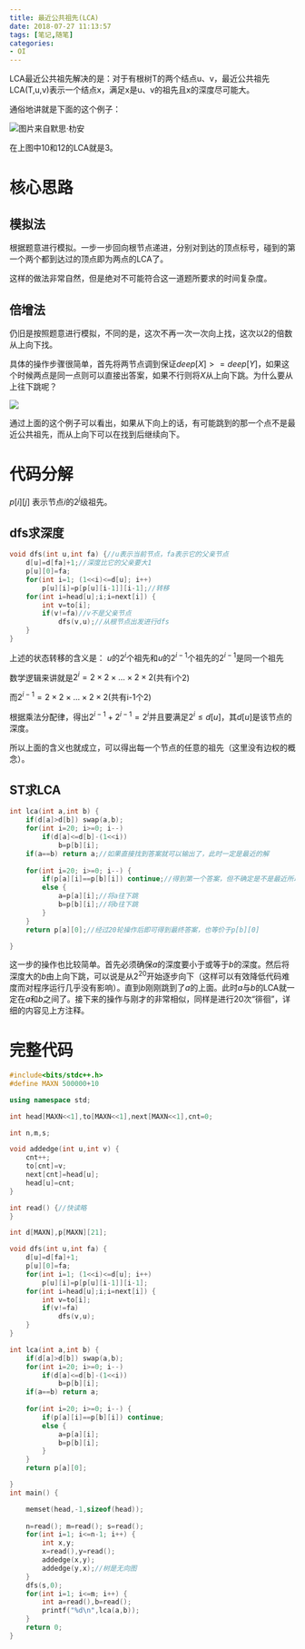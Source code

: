 ```yaml
---
title: 最近公共祖先(LCA)
date: 2018-07-27 11:13:57
tags: [笔记,随笔]
categories:
- OI   
---
```




LCA最近公共祖先解决的是：对于有根树T的两个结点u、v，最近公共祖先LCA(T,u,v)表示一个结点x，满足x是u、v的祖先且x的深度尽可能大。

<!--more-->

通俗地讲就是下面的这个例子：

![图片来自默思·朸安](https://www.micdz.cn/img/2018-7-27-2.png)

在上图中10和12的LCA就是3。

# 核心思路

## 模拟法

根据题意进行模拟。一步一步回向根节点递进，分别对到达的顶点标号，碰到的第一个两个都到达过的顶点即为两点的LCA了。

这样的做法非常自然，但是绝对不可能符合这一道题所要求的时间复杂度。

## 倍增法

仍旧是按照题意进行模拟，不同的是，这次不再一次一次向上找，这次以2的倍数从上向下找。

具体的操作步骤很简单，首先将两节点调到保证$deep[X]>=deep[Y]$，如果这个时候两点是同一点则可以直接出答案，如果不行则将$X$从上向下跳。为什么要从上往下跳呢？

![](https://www.micdz.cn/img/2018-7-27-1.png)

通过上面的这个例子可以看出，如果从下向上的话，有可能跳到的那一个点不是最近公共祖先，而从上向下可以在找到后继续向下。



# 代码分解

$p[i][j]$ 表示节点$i$的$2^j$级祖先。

## dfs求深度

```cpp
void dfs(int u,int fa) {//u表示当前节点，fa表示它的父亲节点
    d[u]=d[fa]+1;//深度比它的父亲要大1
    p[u][0]=fa;
    for(int i=1; (1<<i)<=d[u]; i++)
        p[u][i]=p[p[u][i-1]][i-1];//转移
	for(int i=head[u];i;i=next[i]) {
        int v=to[i];
        if(v!=fa)//v不是父亲节点
            dfs(v,u);//从根节点出发进行dfs
    }
}
```

上述的状态转移的含义是：
$u$的$2^i$个祖先和$u$的$2^{i-1}$个祖先的$2^{i-1}$是同一个祖先

数学逻辑来讲就是$2^i=2\times2\times\ldots\times2\times2$(共有i个2)

而$2^{i-1}=2\times2\times\ldots \times2\times2$(共有i-1个2)

根据乘法分配律，得出$2^{i-1}+2^{i-1}=2^i$并且要满足$2^i\leq d[u]$，其$d[u]$是该节点的深度。

所以上面的含义也就成立，可以得出每一个节点的任意的祖先（这里没有边权的概念）。



## ST求LCA

```cpp
int lca(int a,int b) {
    if(d[a]>d[b]) swap(a,b);
    for(int i=20; i>=0; i--)
        if(d[a]<=d[b]-(1<<i))
            b=p[b][i];
    if(a==b) return a;//如果直接找到答案就可以输出了，此时一定是最近的解
    
    for(int i=20; i>=0; i--) {
        if(p[a][i]==p[b][i]) continue;//得到第一个答案，但不确定是不是最近所以continue，继续
        else {
            a=p[a][i];//将a往下跳
            b=p[b][i];//将b往下跳
        }
    }
    return p[a][0];//经过20轮操作后即可得到最终答案，也等价于p[b][0]

}
```

这一步的操作也比较简单。首先必须确保$a$的深度要小于或等于$b$的深度。然后将深度大的$b$由上向下跳，可以说是从$2^{20}$开始逐步向下（这样可以有效降低代码难度而对程序运行几乎没有影响）。直到$b$刚刚跳到了$a$的上面。此时$a$与$b$的LCA就一定在$a$和$b$之间了。接下来的操作与刚才的非常相似，同样是进行20次“徘徊”，详细的内容见上方注释。



# 完整代码

```cpp
#include<bits/stdc++.h>
#define MAXN 500000+10

using namespace std;

int head[MAXN<<1],to[MAXN<<1],next[MAXN<<1],cnt=0;

int n,m,s;

void addedge(int u,int v) {
    cnt++;
    to[cnt]=v;
    next[cnt]=head[u];
    head[u]=cnt;
}

int read() {//快读略
}

int d[MAXN],p[MAXN][21];

void dfs(int u,int fa) {
    d[u]=d[fa]+1;
    p[u][0]=fa;
    for(int i=1; (1<<i)<=d[u]; i++)
        p[u][i]=p[p[u][i-1]][i-1];
	for(int i=head[u];i;i=next[i]) {
        int v=to[i];
        if(v!=fa)
            dfs(v,u);
    }
}

int lca(int a,int b) {
    if(d[a]>d[b]) swap(a,b);
    for(int i=20; i>=0; i--)
        if(d[a]<=d[b]-(1<<i))
            b=p[b][i];
    if(a==b) return a;
    
    for(int i=20; i>=0; i--) {
        if(p[a][i]==p[b][i]) continue;
        else {
            a=p[a][i];
            b=p[b][i];
        }
    }
    return p[a][0];

}
int main() {

	memset(head,-1,sizeof(head));
    
    n=read(); m=read(); s=read();
    for(int i=1; i<=n-1; i++) {
        int x,y;
        x=read(),y=read();
        addedge(x,y);
        addedge(y,x);//树是无向图
    }
    dfs(s,0);
    for(int i=1; i<=m; i++) {
        int a=read(),b=read();
        printf("%d\n",lca(a,b));
    }
    return 0;
}

```

